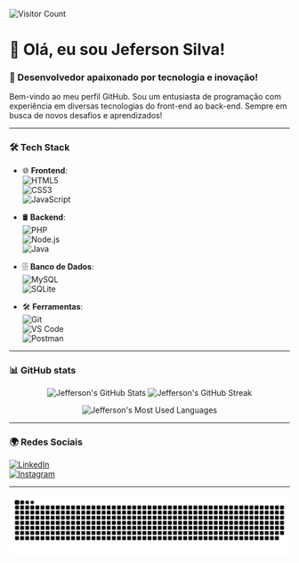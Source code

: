 ![Visitor Count](https://komarev.com/ghpvc/?username=jeff2k3&color=brightgreen&style=flat-square)  
# 👋 Olá, eu sou Jeferson Silva!  

### 🚀 Desenvolvedor apaixonado por tecnologia e inovação!  

Bem-vindo ao meu perfil GitHub. Sou um entusiasta de programação com experiência em diversas tecnologias do front-end ao back-end. Sempre em busca de novos desafios e aprendizados!

---

### 🛠 **Tech Stack**

- 🌐 **Frontend**:  
  ![HTML5](https://img.shields.io/badge/HTML5-E34F26?style=for-the-badge&logo=html5&logoColor=white)  
  ![CSS3](https://img.shields.io/badge/CSS3-1572B6?style=for-the-badge&logo=css3&logoColor=white)  
  ![JavaScript](https://img.shields.io/badge/JavaScript-F7DF1E?style=for-the-badge&logo=javascript&logoColor=black)  

- 🛢 **Backend**:  
  ![PHP](https://img.shields.io/badge/PHP-777BB4?style=for-the-badge&logo=php&logoColor=white)  
  ![Node.js](https://img.shields.io/badge/Node.js-339933?style=for-the-badge&logo=nodedotjs&logoColor=white)  
  ![Java](https://img.shields.io/badge/Java-007396?style=for-the-badge&logo=java&logoColor=white)  

- 🗄 **Banco de Dados**:  
  ![MySQL](https://img.shields.io/badge/MySQL-4479A1?style=for-the-badge&logo=mysql&logoColor=white)  
  ![SQLite](https://img.shields.io/badge/SQLite-003B57?style=for-the-badge&logo=sqlite&logoColor=white)  

- 🛠 **Ferramentas**:  
  ![Git](https://img.shields.io/badge/Git-F05032?style=for-the-badge&logo=git&logoColor=white)  
  ![VS Code](https://img.shields.io/badge/VS%20Code-007ACC?style=for-the-badge&logo=visualstudiocode&logoColor=white)  
  ![Postman](https://img.shields.io/badge/Postman-FF6C37?style=for-the-badge&logo=postman&logoColor=white)  

---

### 📊 **GitHub stats**

<p align="center">
  <img src="https://github-readme-stats.vercel.app/api?username=jeff2k3&show_icons=true&theme=radical" alt="Jefferson's GitHub Stats" width="48%" />
  <img src="https://github-readme-streak-stats.herokuapp.com?user=jeff2k3&theme=radical" alt="Jefferson's GitHub Streak" width="48%" />
</p>

<p align="center">
  <img src="https://github-readme-stats.vercel.app/api/top-langs/?username=jeff2k3&layout=compact&theme=radical" alt="Jefferson's Most Used Languages" width="50%" />
</p>

---

### 🌍 **Redes Sociais**

  [![LinkedIn](https://img.shields.io/badge/LinkedIn-0A66C2?style=for-the-badge&logo=linkedin&logoColor=white)](https://www.linkedin.com/in/seu-username-aqui/)  
  [![Instagram](https://img.shields.io/badge/Instagram-E4405F?style=for-the-badge&logo=instagram&logoColor=white)](https://www.instagram.com/jefersonrobertors/)  

---

<p align="center">
  <img src="https://raw.githubusercontent.com/platane/snk/output/github-contribution-grid-snake.svg" alt="Jogue Snake Game no meu perfil!" />
</p>
